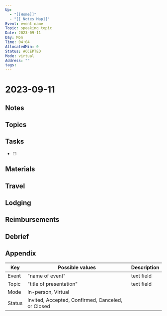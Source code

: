 ```yaml
---
Up:
  - "[[Home]]"
  - "[[_Notes Map]]"
Event: event name
Topic: speaking topic
Date: 2023-09-11
Day: Mon
Time: 04:04
AllocatedMin: 0
Status: ACCEPTED
Mode: virtual
Address: ""
tags:
---
```

# 2023-09-11 
## Notes
## Topics
## Tasks
- [ ]
## Materials
## Travel
## Lodging
## Reimbursements
## Debrief
## Appendix

|Key|Possible values|Description|
|---|---|---|
|Event|"name of event"|text field|
|Topic|"title of presentation"|text field|
|Mode|In-person, Virtual||
|Status| Invited, Accepted, Confirmed, Canceled, or Closed||


